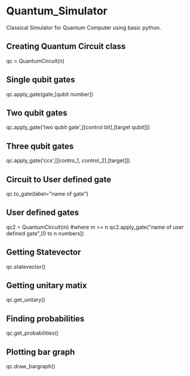 # Quantum_Simulator
Classical Simulator for Quantum Computer using basic python.

## Creating Quantum Circuit class
qc = QuantumCircuit(n)

## Single qubit gates
qc.apply_gate(gate,[qubit number])

## Two qubit gates
qc.apply_gate('two qubit gate',[[control bit],[target qubit]])

## Three qubit gates
qc.apply_gate('ccx',[[contro_1, control_2],[target]])

## Circuit to User defined gate
qc.to_gate(label="name of gate")

## User defined gates
qc2 = QuantumCircuit(m)   #where m >= n
qc2.apply_gate("name of user defined gate",[0 to n numbers])

## Getting Statevector
qc.statevector()

## Getting unitary matix
qc.get_unitary()

## Finding probabilities
qc.get_probabilities()

## Plotting bar graph
qc.draw_bargraph()
